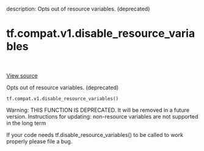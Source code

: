 description: Opts out of resource variables. (deprecated)

<div itemscope itemtype="http://developers.google.com/ReferenceObject">
<meta itemprop="name" content="tf.compat.v1.disable_resource_variables" />
<meta itemprop="path" content="Stable" />
</div>

# tf.compat.v1.disable_resource_variables

<!-- Insert buttons and diff -->

<table class="tfo-notebook-buttons tfo-api nocontent" align="left">

</table>

<a target="_blank" href="/code/stable/tensorflow/python/ops/variable_scope.py">View source</a>



Opts out of resource variables. (deprecated)

<pre class="devsite-click-to-copy prettyprint lang-py tfo-signature-link">
<code>tf.compat.v1.disable_resource_variables()
</code></pre>



<!-- Placeholder for "Used in" -->

Warning: THIS FUNCTION IS DEPRECATED. It will be removed in a future version.
Instructions for updating:
non-resource variables are not supported in the long term

If your code needs tf.disable_resource_variables() to be called to work
properly please file a bug.